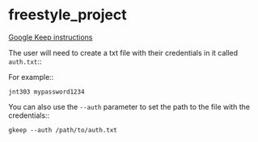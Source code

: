 # freestyle_project

[Google Keep instructions](https://github.com/Nekmo/gkeep/blob/develop/README.rst)

The user will need to create a txt file with their credentials in it called `auth.txt`::
  <username>  <password>
  
For example::

    jnt303 mypassword1234

You can also use the ``--auth`` parameter to set the path to the file with the credentials::

    gkeep --auth /path/to/auth.txt
